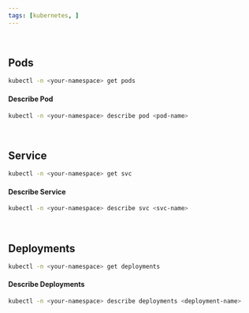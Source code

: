 ```yaml
---
tags: [kubernetes, ]
---
```


</br>

## Pods

```bash ln:False
kubectl -n <your-namespace> get pods
```

#### Describe Pod

```bash ln:False
kubectl -n <your-namespace> describe pod <pod-name>
```

</br>

## Service

```bash ln:False
kubectl -n <your-namespace> get svc
```

#### Describe Service

```bash ln:False
kubectl -n <your-namespace> describe svc <svc-name>
```

</br>

## Deployments

```bash ln:False
kubectl -n <your-namespace> get deployments
```

#### Describe Deployments

```bash ln:False
kubectl -n <your-namespace> describe deployments <deployment-name>
```
